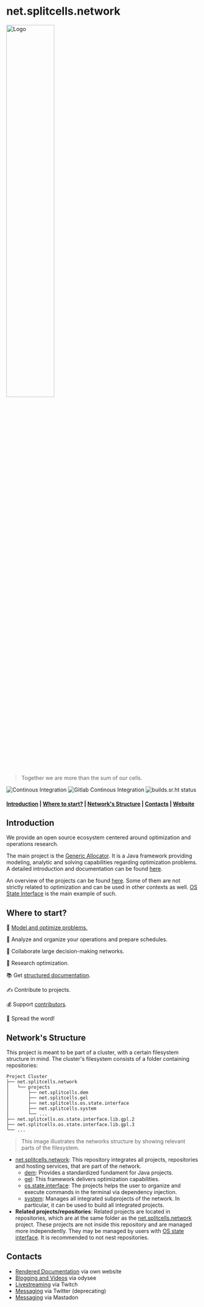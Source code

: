 # net.splitcells.network

<img src="http://splitcells.net/net/splitcells/martins/avots/website/images/license.standard/net.splitcells.network.logo.jpg" width="50%" alt="Logo"/>

> Together we are more than the sum of our cells.

![Continous Integration](https://github.com/www-splitcells-net/net.splitcells.network/workflows/Continous%20Integration/badge.svg)
![Gitlab Continous Integration](https://gitlab.com/splitcells-net/net.splitcells.network/badges/master/pipeline.svg)
![builds.sr.ht status](https://builds.sr.ht/~splitcells-net/net.splitcells.svg)

#### **[Introduction](#introduction)** | **[Where to start?](#where-to-start)** | **[Network's Structure](#networks-structure)** | **[Contacts](#contacts)** | **[Website](http://splitcells.net/net/splitcells/network/README.html)**

## Introduction

We provide an open source ecosystem centered around optimization and operations research.

The main project is the [Generic Allocator](projects/net.splitcells.gel.doc/src/main/md/net/splitcells/gel/index.md).
It is a Java framework providing modeling, analytic and solving capabilities regarding optimization problems.
A detailed introduction and documentation can be found [here](http://splitcells.net/net/splitcells/gel/index.html).

An overview of the projects can be found [here](#networks-structure).
Some of them are not strictly related to optimization and can be used in other contexts as well.
[OS State Interface](./projects/net.splitcells.os.state.interface/README.md) is the main example of such.

## Where to start?

🚀 [Model and optimize problems.](projects/net.splitcells.gel.doc/src/main/md/net/splitcells/gel/index.md)

🔬 Analyze and organize your operations and prepare schedules.

🤝 Collaborate large decision-making networks.

🔭 Research optimization.

📚 Get [structured documentation](projects/net.splitcells.gel.doc/README.md).

✍ Contribute to projects.

💰 Support [contributors](https://www.patreon.com/splitcells_net).

📣 Spread the word!

## Network's Structure

This project is meant to be part of a cluster, with a certain filesystem structure in mind.
The cluster's filesystem consists of a folder containing repositories:

```
Project Cluster
├── net.splitcells.network
│   └── projects
│       ├── net.splitcells.dem
│       ├── net.splitcells.gel
│       ├── net.splitcells.os.state.interface
│       ├── net.splitcells.system
│       └── ...
├── net.splitcells.os.state.interface.lib.gpl.2
├── net.splitcells.os.state.interface.lib.gpl.3
└── ...
```
> This image illustrates the networks structure by showing relevant parts of the filesystem.

* [net.splitcells.network](http://splitcells.net):
  This repository integrates all projects, repositories and hosting services, that are part of the network.
  * [dem](./projects/net.splitcells.dem/README.md): Provides a standardized fundament for Java projects.
  * [gel](./projects/net.splitcells.gel/README.md): This framework delivers optimization capabilities.
  * [os.state.interface](./projects/net.splitcells.os.state.interface/README.md):
    The projects helps the user to organize and execute commands in the terminal via dependency injection.
  * [system](./projects/net.splitcells.system/README.md):
    Manages all integrated subprojects of the network.
    In particular, it can be used to build all integrated projects.
* **Related projects/repositories**:
  Related projects are located in repositories, which are at the same folder as the
  [net.splitcells.network](http://splitcells.net) project. 
  These projects are not inside this repository and are managed more independently.
  They may be managed by users with [OS state interface](./projects/net.splitcells.os.state.interface/README.md).
  It is recommended to not nest repositories.

## Contacts

* [Rendered Documentation](http://splitcells.net/net/splitcells/index.html) via own website
* [Blogging and Videos](https://odysee.com/@splitcells.net:3) via odysee
* [Livestreaming](https://www.twitch.tv/splitcellsnet) via Twitch
* [Messaging](https://twitter.com/splitcells) via Twitter (deprecating)
* [Messaging](https://fosstodon.org/@splitcells) via Mastadon
